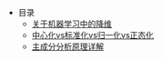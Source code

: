  - 目录  
   - [关于机器学习中的降维](post/关于机器学习中的降维.md)
   - [中心化vs标准化vs归一化vs正态化](post/中心化vs标准化vs归一化vs正态化.md)
   - [主成分分析原理详解](post/主成分分析原理详解.md)
